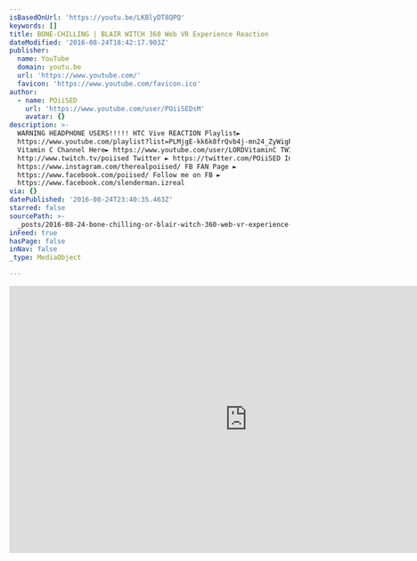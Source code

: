 ```yaml
---
isBasedOnUrl: 'https://youtu.be/LKBlyDT8QPQ'
keywords: []
title: BONE-CHILLING | BLAIR WITCH 360 Web VR Experience Reaction
dateModified: '2016-08-24T18:42:17.903Z'
publisher:
  name: YouTube
  domain: youtu.be
  url: 'https://www.youtube.com/'
  favicon: 'https://www.youtube.com/favicon.ico'
author:
  - name: POiiSED
    url: 'https://www.youtube.com/user/POiiSEDsM'
    avatar: {}
description: >-
  WARNING HEADPHONE USERS!!!!! HTC Vive REACTION Playlist►
  https://www.youtube.com/playlist?list=PLMjgE-kk6k8frQvb4j-mn24_ZyWigP8ql
  Vitamin C Channel Here► https://www.youtube.com/user/LORDVitaminC TWITCH►
  http://www.twitch.tv/poiised Twitter ► https://twitter.com/POiiSED Instgram ►
  https://www.instagram.com/therealpoiised/ FB FAN Page ►
  https://www.facebook.com/poiised/ Follow me on FB ►
  https://www.facebook.com/slenderman.izreal
via: {}
datePublished: '2016-08-24T23:40:35.463Z'
starred: false
sourcePath: >-
  _posts/2016-08-24-bone-chilling-or-blair-witch-360-web-vr-experience-reaction.md
inFeed: true
hasPage: false
inNav: false
_type: MediaObject

---
```

<iframe src="https://cdn.embedly.com/widgets/media.html?src=https%3A%2F%2Fwww.youtube.com%2Fembed%2FLKBlyDT8QPQ%3Ffeature%3Doembed&amp;url=http%3A%2F%2Fwww.youtube.com%2Fwatch%3Fv%3DLKBlyDT8QPQ&amp;image=https%3A%2F%2Fi.ytimg.com%2Fvi%2FLKBlyDT8QPQ%2Fhqdefault.jpg&amp;key=b7d04c9b404c499eba89ee7072e1c4f7&amp;type=text%2Fhtml&amp;schema=youtube" width="854" height="480" scrolling="no" frameborder="0" allowfullscreen="" style=""></iframe>